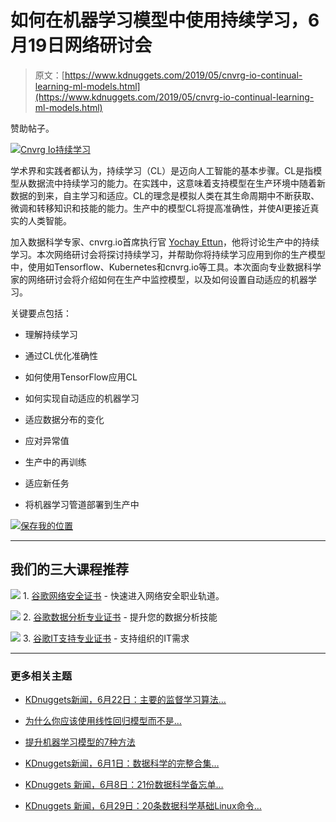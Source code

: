 # 如何在机器学习模型中使用持续学习，6月19日网络研讨会

> 原文：[https://www.kdnuggets.com/2019/05/cnvrg-io-continual-learning-ml-models.html](https://www.kdnuggets.com/2019/05/cnvrg-io-continual-learning-ml-models.html)

赞助帖子。

[![Cnvrg Io持续学习](../Images/43cbcf6ef24068fdeb947da474bd2845.png)](https://info.cnvrg.io/continual-learning-webinar)

学术界和实践者都认为，持续学习（CL）是迈向人工智能的基本步骤。CL是指模型从数据流中持续学习的能力。在实践中，这意味着支持模型在生产环境中随着新数据的到来，自主学习和适应。CL的理念是模拟人类在其生命周期中不断获取、微调和转移知识和技能的能力。生产中的模型CL将提高准确性，并使AI更接近真实的人类智能。

加入数据科学专家、cnvrg.io首席执行官 [Yochay Ettun](https://www.linkedin.com/in/yochayettun)，他将讨论生产中的持续学习。本次网络研讨会将探讨持续学习，并帮助你将持续学习应用到你的生产模型中，使用如Tensorflow、Kubernetes和cnvrg.io等工具。本次面向专业数据科学家的网络研讨会将介绍如何在生产中监控模型，以及如何设置自动适应的机器学习。

关键要点包括：

+   理解持续学习

+   通过CL优化准确性

+   如何使用TensorFlow应用CL

+   如何实现自动适应的机器学习

+   适应数据分布的变化

+   应对异常值

+   生产中的再训练

+   适应新任务

+   将机器学习管道部署到生产中

[![保存我的位置](../Images/ae278c6f9e7892c1604f53c9b1e88b29.png)](https://info.cnvrg.io/continual-learning-webinar)

* * *

## 我们的三大课程推荐

![](../Images/0244c01ba9267c002ef39d4907e0b8fb.png) 1\. [谷歌网络安全证书](https://www.kdnuggets.com/google-cybersecurity) - 快速进入网络安全职业轨道。

![](../Images/e225c49c3c91745821c8c0368bf04711.png) 2\. [谷歌数据分析专业证书](https://www.kdnuggets.com/google-data-analytics) - 提升您的数据分析技能

![](../Images/0244c01ba9267c002ef39d4907e0b8fb.png) 3\. [谷歌IT支持专业证书](https://www.kdnuggets.com/google-itsupport) - 支持组织的IT需求

* * *

### 更多相关主题

+   [KDnuggets新闻，6月22日：主要的监督学习算法…](https://www.kdnuggets.com/2022/n25.html)

+   [为什么你应该使用线性回归模型而不是…](https://www.kdnuggets.com/2021/08/3-reasons-linear-regression-instead-neural-networks.html)

+   [提升机器学习模型的7种方法](https://www.kdnuggets.com/7-ways-to-improve-your-machine-learning-models)

+   [KDnuggets新闻，6月1日：数据科学的完整合集…](https://www.kdnuggets.com/2022/n22.html)

+   [KDnuggets 新闻，6月8日：21份数据科学备忘单…](https://www.kdnuggets.com/2022/n23.html)

+   [KDnuggets 新闻，6月29日：20条数据科学基础Linux命令…](https://www.kdnuggets.com/2022/n26.html)
